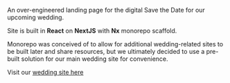 An over-engineered landing page for the digital Save the Date for our upcoming wedding.

Site is built in **React** on **NextJS** with **Nx** monorepo scaffold.

Monorepo was conceived of to allow for additional wedding-related sites to be built later and share resources, but we ultimately decided to use a pre-built solution for our main wedding site for convenience.

Visit our [wedding site here](https://savethedate.emilyandmitchell.com)
